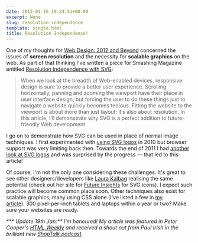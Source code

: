 ```yaml
---
date: 2012-01-16 19:24:51+00:00
excerpt: None
slug: resolution-independence
template: single.html
title: Resolution Independence!
---
```


One of my thoughts for [Web Design: 2012 and Beyond](http://dbushell.com/2011/12/15/web-design-2012-and-beyond/) concerned the issues of **screen resolution** and the necessity for **scalable graphics** on the web. As part of that thinking I've written a piece for Smashing Magazine entitled [Resolution Independence with SVG](http://coding.smashingmagazine.com/2012/01/16/resolution-independence-with-svg/):


<blockquote><p>When we look at the breadth of Web-enabled devices, responsive design is sure to provide a better user experience. Scrolling horizontally, panning and zooming the viewport have their place in user interface design, but forcing the user to do these things just to navigate a website quickly becomes tedious. Fitting the website to the viewport is about more than just layout: it’s also about resolution. In this article, I’ll demonstrate why SVG is a perfect addition to future-friendly Web development.</p></blockquote>


I go on to demonstrate how SVG can be used in place of normal image techniques. I first experimented with [using SVG logos](http://dbushell.com/2010/06/30/using-svg-logos/) in 2010 but browser support was very limiting back then. Towards the end of 2011 I had [another look at SVG logos](http://dbushell.com/2011/11/11/the-good-the-bad-and-the-logo/) and was surprised by the progress — that led to this article!

Of course, I'm not the only one considering these challenges. It's great to see other designers/developers like [Laura Kalbag](http://laurakalbag.com/) realising the same potential (check out her site for [Future Insights](http://futureinsightslive.com/) for SVG icons). I expect such practice will become common place soon. Other techniques also exist for scalable graphics, many using CSS alone (I've listed a few in [my article](http://coding.smashingmagazine.com/2012/01/16/resolution-independence-with-svg/)). 300 pixel-per-inch tablets and laptops within a year or two? Make sure your websites are ready.

_*** Update 19th Jan:** I'm honoured! My article was featured in Peter Cooper's [HTML Weekly](http://html5weekly.com/archive/21.html) and received a shout out from Paul Irish in the brilliant new [ShopTalk podcast](http://shoptalkshow.com/episodes/002-with-paul-irish/)._
